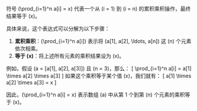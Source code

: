 符号 \(\prod_{i=1}^n a[i] = x\) 代表一个从 \(i = 1\) 到 \(i = n\) 的累积乘积操作，最终结果等于 \(x\)。

具体来说，这个表达式可以分解为以下步骤：

1. **累积乘积**：\(\prod_{i=1}^n a[i]\) 表示将 \(a[1], a[2], \ldots, a[n]\) 这 \(n\) 个元素依次相乘。
2. **等于 \(x\)**：将上述所有元素的乘积结果设为 \(x\)。

例如，假设 \(a = [a[1], a[2], a[3]]\) 且 \(n = 3\)，那么：
\[
\prod_{i=1}^n a[i] = a[1] \times a[2] \times a[3]
\]
如果这个乘积等于某个值 \(x\)，我们就有：
\[
a[1] \times a[2] \times a[3] = x
\]

因此，\(\prod_{i=1}^n a[i] = x\) 表示数组 \(a\) 中从第 1 个到第 \(n\) 个元素的乘积等于 \(x\)。